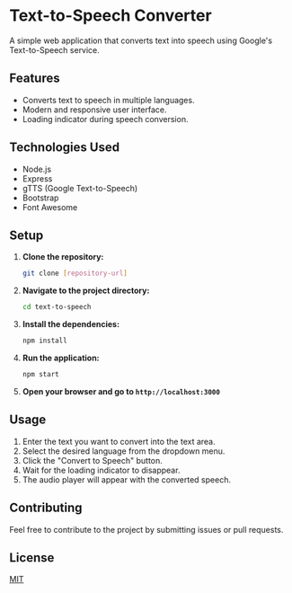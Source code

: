 # Text-to-Speech Converter

A simple web application that converts text into speech using Google's Text-to-Speech service.

## Features

- Converts text to speech in multiple languages.
- Modern and responsive user interface.
- Loading indicator during speech conversion.

## Technologies Used

- Node.js
- Express
- gTTS (Google Text-to-Speech)
- Bootstrap
- Font Awesome

## Setup

1.  **Clone the repository:**

    ```bash
    git clone [repository-url]
    ```

2.  **Navigate to the project directory:**

    ```bash
    cd text-to-speech
    ```

3.  **Install the dependencies:**

    ```bash
    npm install
    ```

4.  **Run the application:**

    ```bash
    npm start
    ```

5.  **Open your browser and go to `http://localhost:3000`**

## Usage

1.  Enter the text you want to convert into the text area.
2.  Select the desired language from the dropdown menu.
3.  Click the "Convert to Speech" button.
4.  Wait for the loading indicator to disappear.
5.  The audio player will appear with the converted speech.

## Contributing

Feel free to contribute to the project by submitting issues or pull requests.

## License

[MIT](LICENSE)
